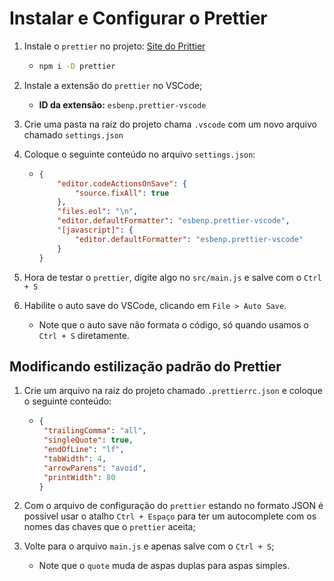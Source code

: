 
# Instalar e Configurar o Prettier

1. Instale o `prettier` no projeto: [Site do Prittier](https://prettier.io/docs/en/index.html)

   - ```bash
     npm i -D prettier
     ```

2. Instale a extensão do `prettier` no VSCode;

   - **ID da extensão:** `esbenp.prettier-vscode`

3. Crie uma pasta na raiz do projeto chama `.vscode` com um novo arquivo chamado `settings.json`

4. Coloque o seguinte conteúdo no arquivo `settings.json`:

   - ```json
     {
         "editor.codeActionsOnSave": {
             "source.fixAll": true
         },
         "files.eol": "\n",
         "editor.defaultFormatter": "esbenp.prettier-vscode",
         "[javascript]": {
             "editor.defaultFormatter": "esbenp.prettier-vscode"
         }
     }
     ```

5. Hora de testar o `prettier`, digite algo no `src/main.js` e salve com o `Ctrl + S`

6. Habilite o auto save do VSCode, clicando em  `File > Auto Save`.

   - Note que o auto save não formata o código, só quando usamos o `Ctrl + S` diretamente.

## Modificando estilização padrão do Prettier

1. Crie um arquivo na raiz do projeto chamado `.prettierrc.json` e coloque o seguinte conteúdo:

   - ```json
     {
      "trailingComma": "all",
      "singleQuote": true,
      "endOfLine": "lf",
      "tabWidth": 4,
      "arrowParens": "avoid",
      "printWidth": 80
     }
     ```

2. Com o arquivo de configuração do `prettier` estando no formato JSON é possível usar o atalho `Ctrl + Espaço` para ter um autocomplete com os nomes das chaves que o `prettier` aceita;

3. Volte para o arquivo `main.js` e apenas salve com o `Ctrl + S`;
   
   - Note que o `quote` muda de aspas duplas para aspas simples.

